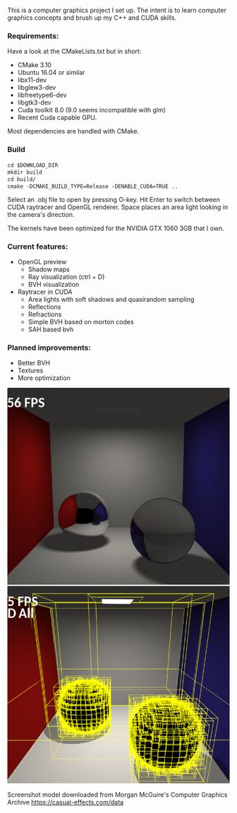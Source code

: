 
This is a computer graphics project I set up. The intent is to learn computer graphics concepts and brush up my C++ and CUDA skills.

### Requirements:

Have a look at the CMakeLists.txt but in short:

- CMake 3.10
- Ubuntu 16.04 or similar
- libx11-dev
- libglew3-dev
- libfreetype6-dev
- libgtk3-dev
- Cuda toolkit 8.0 (9.0 seems incompatible with glm)
- Recent Cuda capable GPU.

Most dependencies are handled with CMake.

### Build
```
cd $DOWNLOAD_DIR
mkdir build
cd build/
cmake -DCMAKE_BUILD_TYPE=Release -DENABLE_CUDA=TRUE ..
```

Select an .obj file to open by pressing O-key. Hit Enter to switch between CUDA raytracer and OpenGL renderer. Space places an area light looking in the camera's direction.

The kernels have been optimized for the NVIDIA GTX 1060 3GB that I own.

### Current features:
- OpenGL preview
    - Shadow maps
    - Ray visualization (ctrl + D)
    - BVH visualization
- Raytracer in CUDA
    - Area lights with soft shadows and quasirandom sampling
    - Reflections
    - Refractions
    - Simple BVH based on morton codes
    - SAH based bvh

### Planned improvements:
- Better BVH
- Textures
- More optimization

![Screenshot1](screenshot.png?raw=true "Screenshot")
![Screenshot2](bvh.png?raw=true "Debug visualization")

Screenshot model downloaded from Morgan McGuire's Computer Graphics Archive https://casual-effects.com/data
